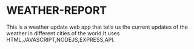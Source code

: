 # WEATHER-REPORT
This is a weather update web app that tells us the current updates of the weather in different cities of the world.It uses HTML,JAVASCRIPT,NODEJS,EXPRESS,API.
